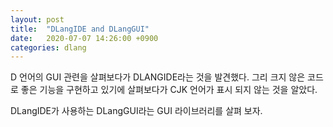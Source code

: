 ```yaml
---
layout: post
title:  "DLangIDE and DLangGUI"
date:   2020-07-07 14:26:00 +0900
categories: dlang
---
```


D 언어의 GUI 관련을 살펴보다가 DLANGIDE라는 것을 발견했다.
그리 크지 않은 코드로 좋은 기능을 구현하고 있기에 살펴보다가
CJK 언어가 표시 되지 않는 것을 알았다.

DLangIDE가 사용하는 DLangGUI라는 GUI 라이브러리를 살펴 보자.
